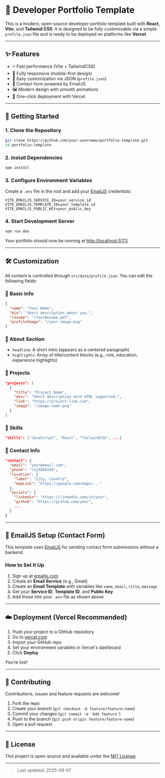# 🌌 Developer Portfolio Template

This is a modern, open-source developer portfolio template built with **React**, **Vite**, and **Tailwind CSS**.
It is designed to be fully customizable via a simple `profile.json` file and is ready to be deployed on platforms like **Vercel**.


---

## ✨ Features
- ⚡ Fast performance (Vite + TailwindCSS)
- 📱 Fully responsive (mobile-first design)
- 🧩 Easy customization via JSON (`profile.json`)
- 📧 Contact form powered by EmailJS
- 🖼️ Modern design with smooth animations
- 🚀 One-click deployment with Vercel

---

## 🚀 Getting Started

### 1. Clone the Repository
```bash
git clone https://github.com/your-username/portfolio-template.git
cd portfolio-template
```

### 2. Install Dependencies
```bash
npm install
```

### 3. Configure Environment Variables
Create a `.env` file in the root and add your [EmailJS](https://www.emailjs.com/) credentials:

```env
VITE_EMAILJS_SERVICE_ID=your_service_id
VITE_EMAILJS_TEMPLATE_ID=your_template_id
VITE_EMAILJS_PUBLIC_KEY=your_public_key
```

### 4. Start Development Server
```bash
npm run dev
```

Your portfolio should now be running at [http://localhost:5173](http://localhost:5173)


---

## 🛠️ Customization

All content is controlled through `src/data/profile.json`. You can edit the following fields:

### 🔹 Basic Info
```json
{
  "name": "Your Name",
  "bio": "Short description about you.",
  "resume": "/YourResume.pdf",
  "profileImage": "/your-image.png"
}
```

### 🔹 About Section
- `headline`: A short intro (appears as a centered paragraph)
- `highlights`: Array of title/content blocks (e.g., role, education, experience highlights)

### 🔹 Projects
```json
"projects": [
  {
    "title": "Project Name",
    "desc": "Short description with HTML supported.",
    "link": "https://project-link.com",
    "image": "/image-name.png"
  }
]
```

### 🔹 Skills
```json
"skills": ["JavaScript", "React", "TailwindCSS", ...]
```

### 🔹 Contact Info
```json
"contact": {
  "email": "your@email.com",
  "phone": "+123456789",
  "location": {
    "label": "City, Country",
    "mapLink": "https://google.com/maps/..."
  },
  "socials": {
    "linkedin": "https://linkedin.com/in/your",
    "github": "https://github.com/your",
    ...
  }
}
```


---

## 📧 EmailJS Setup (Contact Form)

This template uses [EmailJS](https://www.emailjs.com/) for sending contact form submissions without a backend.

### How to Set It Up

1. Sign up at [emailjs.com](https://emailjs.com)
2. Create an **Email Service** (e.g., Gmail)
3. Create an **Email Template** with variables like `name`, `email`, `title`, `message`
4. Get your **Service ID**, **Template ID**, and **Public Key**
5. Add those into your `.env` file as shown above


---

## ☁️ Deployment (Vercel Recommended)

1. Push your project to a GitHub repository
2. Go to [vercel.com](https://vercel.com/import)
3. Import your GitHub repo
4. Set your environment variables in Vercel's dashboard
5. Click **Deploy**

You're live!


---

## 🤝 Contributing

Contributions, issues and feature requests are welcome!

1. Fork the repo
2. Create your branch (`git checkout -b feature/feature-name`)
3. Commit your changes (`git commit -m 'Add feature'`)
4. Push to the branch (`git push origin feature/feature-name`)
5. Open a pull request


---

## 📄 License

This project is open-source and available under the [MIT License](LICENSE).


---

> Last updated: 2025-08-07
